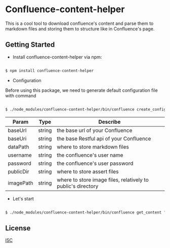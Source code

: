 
# Confluence-content-helper

This is a cool tool to download confluence's content and parse them to markdown files and storing them to structure like in Confluence's page.

## Getting Started
*  Install confluence-content-helper via npm: 
```bash

$ npm install confluence-content-helper
```

*  Configuration 

Before using this package, we need to generate default configuration file with command 

```bash

$ ./node_modules/confluence-content-helper/bin/confluence create_configs
```

| Param | Type | Describe |
| --- | --- | --- |
| baseUrl | string| the base url of your Confluence |
| baseUri | string | the base Restful api of your Confluence |
| dataPath | string | where to store markdown files |
| username | string | the confluence's user name |
| password | string | the confluence's user password |
| publicDir | string | where to store assert files |
| imagePath | string | where to store image files, relatively to public's directory |



*  Let's start

```bash

$ ./node_modules/confluence-content-helper/bin/confluence get_content "Input your space or page's title in Confluence here"

```

## License

  [ISC](LICENSE)







